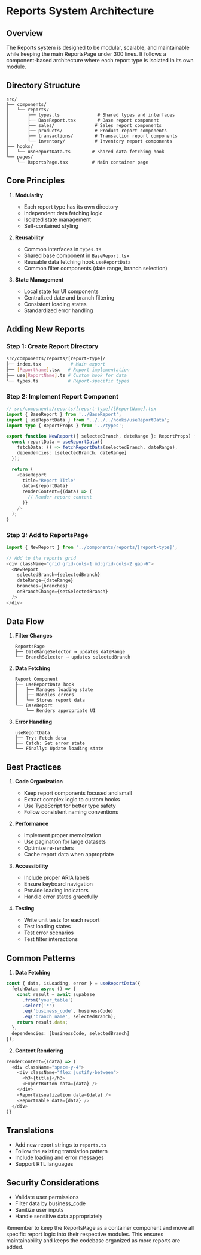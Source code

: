 # Reports System Architecture

## Overview
The Reports system is designed to be modular, scalable, and maintainable while keeping the main ReportsPage under 300 lines. It follows a component-based architecture where each report type is isolated in its own module.

## Directory Structure
```
src/
├── components/
│   └── reports/
│       ├── types.ts              # Shared types and interfaces
│       ├── BaseReport.tsx        # Base report component
│       ├── sales/               # Sales report components
│       ├── products/            # Product report components
│       ├── transactions/        # Transaction report components
│       └── inventory/           # Inventory report components
├── hooks/
│   └── useReportData.ts        # Shared data fetching hook
└── pages/
    └── ReportsPage.tsx         # Main container page
```

## Core Principles

1. **Modularity**
   - Each report type has its own directory
   - Independent data fetching logic
   - Isolated state management
   - Self-contained styling

2. **Reusability**
   - Common interfaces in `types.ts`
   - Shared base component in `BaseReport.tsx`
   - Reusable data fetching hook `useReportData`
   - Common filter components (date range, branch selection)

3. **State Management**
   - Local state for UI components
   - Centralized date and branch filtering
   - Consistent loading states
   - Standardized error handling

## Adding New Reports

### Step 1: Create Report Directory
```bash
src/components/reports/[report-type]/
├── index.tsx           # Main export
├── [ReportName].tsx   # Report implementation
├── use[ReportName].ts # Custom hook for data
└── types.ts           # Report-specific types
```

### Step 2: Implement Report Component
```typescript
// src/components/reports/[report-type]/[ReportName].tsx
import { BaseReport } from '../BaseReport';
import { useReportData } from '../../../hooks/useReportData';
import type { ReportProps } from '../types';

export function NewReport({ selectedBranch, dateRange }: ReportProps) {
  const reportData = useReportData({
    fetchData: () => fetchReportData(selectedBranch, dateRange),
    dependencies: [selectedBranch, dateRange]
  });

  return (
    <BaseReport
      title="Report Title"
      data={reportData}
      renderContent={(data) => (
        // Render report content
      )}
    />
  );
}
```

### Step 3: Add to ReportsPage
```typescript
import { NewReport } from '../components/reports/[report-type]';

// Add to the reports grid
<div className="grid grid-cols-1 md:grid-cols-2 gap-6">
  <NewReport
    selectedBranch={selectedBranch}
    dateRange={dateRange}
    branches={branches}
    onBranchChange={setSelectedBranch}
  />
</div>
```

## Data Flow

1. **Filter Changes**
   ```
   ReportsPage
   ├── DateRangeSelector → updates dateRange
   └── BranchSelector → updates selectedBranch
   ```

2. **Data Fetching**
   ```
   Report Component
   ├── useReportData hook
   │   ├── Manages loading state
   │   ├── Handles errors
   │   └── Stores report data
   └── BaseReport
       └── Renders appropriate UI
   ```

3. **Error Handling**
   ```
   useReportData
   ├── Try: Fetch data
   ├── Catch: Set error state
   └── Finally: Update loading state
   ```

## Best Practices

1. **Code Organization**
   - Keep report components focused and small
   - Extract complex logic to custom hooks
   - Use TypeScript for better type safety
   - Follow consistent naming conventions

2. **Performance**
   - Implement proper memoization
   - Use pagination for large datasets
   - Optimize re-renders
   - Cache report data when appropriate

3. **Accessibility**
   - Include proper ARIA labels
   - Ensure keyboard navigation
   - Provide loading indicators
   - Handle error states gracefully

4. **Testing**
   - Write unit tests for each report
   - Test loading states
   - Test error scenarios
   - Test filter interactions

## Common Patterns

1. **Data Fetching**
```typescript
const { data, isLoading, error } = useReportData({
  fetchData: async () => {
    const result = await supabase
      .from('your_table')
      .select('*')
      .eq('business_code', businessCode)
      .eq('branch_name', selectedBranch);
    return result.data;
  },
  dependencies: [businessCode, selectedBranch]
});
```

2. **Content Rendering**
```typescript
renderContent={(data) => (
  <div className="space-y-4">
    <div className="flex justify-between">
      <h3>{title}</h3>
      <ExportButton data={data} />
    </div>
    <ReportVisualization data={data} />
    <ReportTable data={data} />
  </div>
)}
```

## Translations
- Add new report strings to `reports.ts`
- Follow the existing translation pattern
- Include loading and error messages
- Support RTL languages

## Security Considerations
- Validate user permissions
- Filter data by business_code
- Sanitize user inputs
- Handle sensitive data appropriately

Remember to keep the ReportsPage as a container component and move all specific report logic into their respective modules. This ensures maintainability and keeps the codebase organized as more reports are added.
